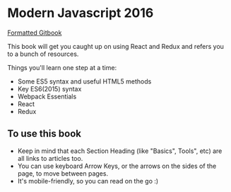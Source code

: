 Modern Javascript 2016 
======

[Formatted Gitbook](https://howlowck1.gitbooks.io/get-caught-up-with-javascript/content/)

This book will get you caught up on using React and Redux and refers you to a bunch of resources.

Things you'll learn one step at a time:
* Some ES5 syntax and useful HTML5 methods
* Key ES6(2015) syntax
* Webpack Essentials
* React
* Redux

## To use this book
* Keep in mind that each Section Heading (like "Basics", Tools", etc) are all links to articles too.
* You can use keyboard Arrow Keys, or the arrows on the sides of the page, to move between pages.
* It's mobile-friendly, so you can read on the go :)
